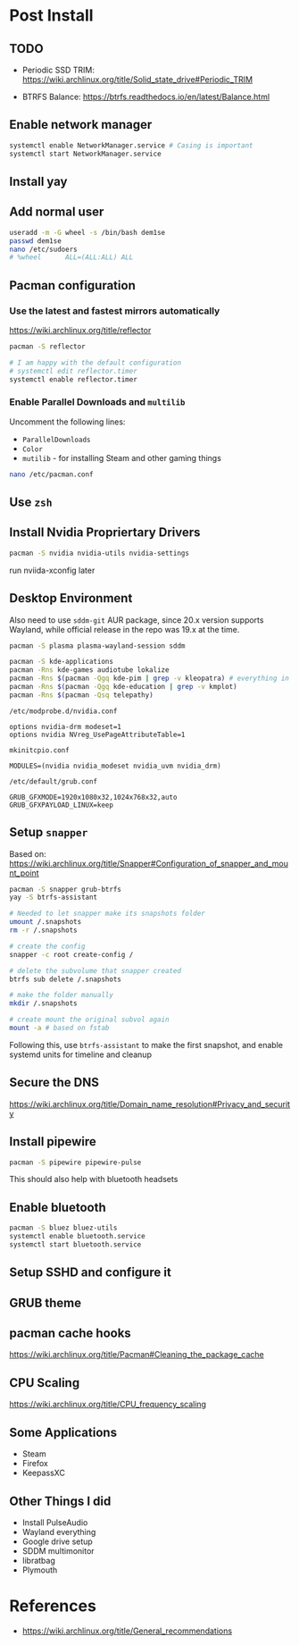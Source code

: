 # Post Install

## TODO
- Periodic SSD TRIM: https://wiki.archlinux.org/title/Solid_state_drive#Periodic_TRIM

- BTRFS Balance: https://btrfs.readthedocs.io/en/latest/Balance.html

## Enable network manager
```sh
systemctl enable NetworkManager.service # Casing is important
systemctl start NetworkManager.service
```

## Install yay

## Add normal user
```sh
useradd -m -G wheel -s /bin/bash dem1se
passwd dem1se
nano /etc/sudoers
# %wheel      ALL=(ALL:ALL) ALL
```

## Pacman configuration
### Use the latest and fastest mirrors automatically
https://wiki.archlinux.org/title/reflector
```sh
pacman -S reflector

# I am happy with the default configuration
# systemctl edit reflector.timer
systemctl enable reflector.timer
```

### Enable Parallel Downloads and `multilib`

Uncomment the following lines:
- `ParallelDownloads`
- `Color`
- `mutilib` - for installing Steam and other gaming things
```sh
nano /etc/pacman.conf
```

## Use `zsh`

## Install Nvidia Propriertary Drivers
```sh
pacman -S nvidia nvidia-utils nvidia-settings
```

run nviida-xconfig later

## Desktop Environment
Also need to use `sddm-git` AUR package, since 20.x version supports Wayland, while official release in the repo was 19.x at the time.
```sh
pacman -S plasma plasma-wayland-session sddm

pacman -S kde-applications
pacman -Rns kde-games audiotube lokalize
pacman -Rns $(pacman -Qgq kde-pim | grep -v kleopatra) # everything in PIM except kleopatra
pacman -Rns $(pacman -Qgq kde-education | grep -v kmplot) 
pacman -Rns $(pacman -Qsq telepathy)
``` 

`/etc/modprobe.d/nvidia.conf`
```
options nvidia-drm modeset=1 
options nvidia NVreg_UsePageAttributeTable=1
```

`mkinitcpio.conf`
```
MODULES=(nvidia nvidia_modeset nvidia_uvm nvidia_drm)
```

`/etc/default/grub.conf`
```
GRUB_GFXMODE=1920x1080x32,1024x768x32,auto
GRUB_GFXPAYLOAD_LINUX=keep
```
## Setup `snapper`

Based on: https://wiki.archlinux.org/title/Snapper#Configuration_of_snapper_and_mount_point

```sh
pacman -S snapper grub-btrfs
yay -S btrfs-assistant

# Needed to let snapper make its snapshots folder
umount /.snapshots
rm -r /.snapshots

# create the config
snapper -c root create-config /

# delete the subvolume that snapper created
btrfs sub delete /.snapshots

# make the folder manually
mkdir /.snapshots

# create mount the original subvol again
mount -a # based on fstab
```

Following this, use `btrfs-assistant` to make the first snapshot, and enable systemd units for timeline and cleanup

## Secure the DNS
https://wiki.archlinux.org/title/Domain_name_resolution#Privacy_and_security

## Install pipewire

```sh
pacman -S pipewire pipewire-pulse
```
This should also help with bluetooth headsets


## Enable bluetooth
```sh
pacman -S bluez bluez-utils
systemctl enable bluetooth.service
systemctl start bluetooth.service
```



## Setup SSHD and configure it

## GRUB theme

## pacman cache hooks
https://wiki.archlinux.org/title/Pacman#Cleaning_the_package_cache

## CPU Scaling
https://wiki.archlinux.org/title/CPU_frequency_scaling
## Some Applications
- Steam
- Firefox
- KeepassXC


## Other Things I did
- Install PulseAudio
- Wayland everything
- Google drive setup
- SDDM multimonitor
- libratbag
- Plymouth
# References

- https://wiki.archlinux.org/title/General_recommendations
